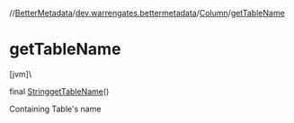 //[BetterMetadata](../../../index.md)/[dev.warrengates.bettermetadata](../index.md)/[Column](index.md)/[getTableName](get-table-name.md)

# getTableName

[jvm]\

final [String](https://docs.oracle.com/javase/8/docs/api/java/lang/String.html)[getTableName](get-table-name.md)()

Containing Table's name
